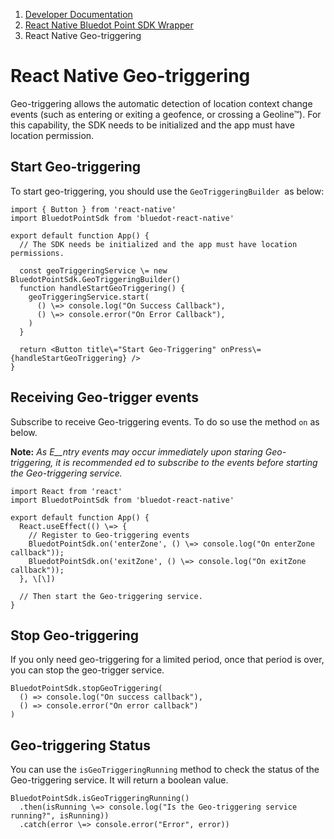 1.  [Developer Documentation](https://docs.bluedot.io)
2.  [React Native Bluedot Point SDK Wrapper](https://docs.bluedot.io/react-native-library/)
3.  React Native Geo-triggering

React Native Geo-triggering
===========================

Geo-triggering allows the automatic detection of location context change events (such as entering or exiting a geofence, or crossing a Geoline™). For this capability, the SDK needs to be initialized and the app must have location permission.

Start Geo-triggering
--------------------

To start geo-triggering, you should use the `GeoTriggeringBuilder`  as below:
```
import { Button } from 'react-native'
import BluedotPointSdk from 'bluedot-react-native'

export default function App() {
  // The SDK needs be initialized and the app must have location permissions.

  const geoTriggeringService \= new BluedotPointSdk.GeoTriggeringBuilder()
  function handleStartGeoTriggering() {
    geoTriggeringService.start(
      () \=> console.log("On Success Callback"),
      () \=> console.error("On Error Callback"),
    )
  }

  return <Button title\="Start Geo-Triggering" onPress\={handleStartGeoTriggering} />
}
```

Receiving Geo-trigger events
----------------------------

Subscribe to receive Geo-triggering events. To do so use the method `on` as below. 

**Note:** _As E__ntry_ _events may occur immediately upon staring Geo-triggering, it is recommended ed to subscribe to the events before starting the Geo-triggering service._

```
import React from 'react'
import BluedotPointSdk from 'bluedot-react-native'

export default function App() {
  React.useEffect(() \=> {
    // Register to Geo-triggering events
    BluedotPointSdk.on('enterZone', () \=> console.log("On enterZone callback"));
    BluedotPointSdk.on('exitZone', () \=> console.log("On exitZone callback"));
  }, \[\])

  // Then start the Geo-triggering service.
}
```

Stop Geo-triggering
-------------------

If you only need geo-triggering for a limited period, once that period is over, you can stop the geo-trigger service.
```
BluedotPointSdk.stopGeoTriggering(
  () => console.log("On success callback"),
  () => console.error("On error callback")
)
```

Geo-triggering Status
---------------------

You can use the `isGeoTriggeringRunning` method to check the status of the Geo-triggering service. It will return a boolean value.

```
BluedotPointSdk.isGeoTriggeringRunning()
  .then(isRunning \=> console.log("Is the Geo-triggering service running?", isRunning))
  .catch(error \=> console.error("Error", error))
```